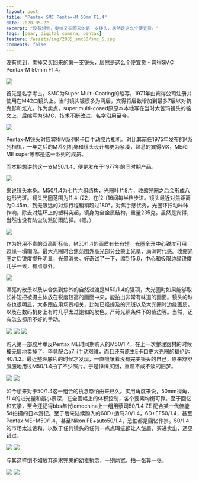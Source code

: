 ```yaml
---
layout: post
title: "Pentax SMC Pentax-M 50mm F1.4"
date: 2020-05-22
excerpt: "没有想到，卖掉又买回来的第一支镜头，居然是这么个便宜货。"
tags: [gear, digital camera, pentax]
feature: /assets/img/2005_smc50/smc_5.jpg
comments: false
---
```



没有想到，卖掉又买回来的第一支镜头，居然是这么个便宜货 - 宾得SMC Pentax-M 50mm F1.4。

![](/assets/img/2005_smc50/smc_15.jpg)

首先是名字考古。SMC为Super Multi-Coating的缩写，1971年由宾得公司注册并使用在M42口镜头上。当时镜头镀膜多为两层，宾得将层数增加到最多7层以对抗鬼影和炫光。作为卖点，super multi-coaed原原本本地写在当时太苦玛镜头的铭文上，后缩写为SMC，技术不断改进，名字沿用至今。

![](/assets/img/2005_smc50/smc_4.jpg)

Pentax-M镜头对应宾得M系列K卡口手动胶片相机。对比其前任1975年发布的K系列相机，一年之后的M系列机身和镜头设计都更为紧凑，熟悉的宾得MX，ME和ME super等都是这一系列的成员。

而本期想讲的这一支M50/1.4，便是发布于1977年的同时期产品。

![](/assets/img/2005_smc50/smc_3.jpg)

来说镜头本身。M50/1.4为七片六组结构，光圈叶片8片，收缩光圈之后会形成八边形光斑。镜头光圈范围为f1.4-f22，在f2-f16间每半档步进。镜头最近对焦距离为0.45m，到无限远的对焦行程稍稍超过180°。对焦手感优秀，光圈环拧动咔咔作响。除去对焦环上的塑料突起，镜身为全金属结构，重量235克。虽然是宾得，当然也没有防尘防溅防雨防弹。（嗯。）

![](/assets/img/2005_smc50/smc_2.jpg)

作为好用不贵的双高斯标头，M50/1.4的画质有长有短。光圈全开中心锐度可用，边缘一塌糊涂。最大光圈时合焦范围外高光部分会蒙上光晕，满满时代感。收缩光圈之后锐度提升明显，光晕消失。好奇试了一下，缩到f5.6，中心和极限边缘锐度几乎一致，有点意外。

![](/assets/img/2005_smc50/zoom.jpg)

漂亮的散景以及从合焦到焦外的自然过渡是M50/1.4的强项，大光圈时如果能够取长补短把被摄主体放在锐度较高的画面中央，能拍出非常有味道的画面。镜头的缺点也很明显，大多跟应用场景相关，比如已经提及的光斑以及大光圈时边缘画质，以及在数码机身上有时几乎太过饱和的发色，严苛光照条件下的紫边等。当然，还有怎么都用不好的手动。

![](/assets/img/2005_smc50/smc_6.jpg)
![](/assets/img/2005_smc50/smc_1.jpg)
![](/assets/img/2005_smc50/smc_11.jpg)

购入第一部胶片单反Pentax ME时同期购入的M50/1.4，在上一次整理器材的时候被无情地卖掉了。毕竟配合a7iii手动艰难，而且还有原生E卡口更大光圈的福伦达40/1.2。最近整理底片的时候才发现，一直嚷嚷着没有完美镜头的自己，原来舒舒服服地用过M50/1.4拍了不少照片。于是悻悻买回，重温不咸不淡的旧梦。

![](/assets/img/2005_smc50/smc_7.jpg)
![](/assets/img/2005_smc50/smc_9.jpg)

如今想来对于50/1.4这一组合的执念恐怕由来已久。实用角度来说，50mm视角，f1.4的进光量和最小景深，在全画幅上的体积控制，各个要素均衡可靠。至于回忆和玄学，至今还记得bbs年代lomochina上一组用蔡司50/1.4 ZE 配合某一代佳能5d拍摄的日本游记。至于后来陆续购入的60D+适马30/1.4，6D+EF50/1.4，甚至Pentax ME+M50/1.4，甚至Nikon FE+auto50/1.4，恐怕都是回忆作祟。50/1.4的市场太过饱和，以致于任何镜头的任何一点点瑕疵都让人皱眉，买进卖出，遇见错过。

![](/assets/img/2005_smc50/smc_14.jpg)
![](/assets/img/2005_smc50/smc_13.jpg)

与其这样倒不如放弃追求完美的幼稚执念，一别两宽，拍一张算一张。

![](/assets/img/2005_smc50/smc_16.jpg)
![](/assets/img/2005_smc50/smc_17.jpg)


